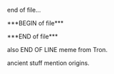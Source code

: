 end of file...

\*\*\*BEGIN of file\*\*\*

\*\*\*END of file\*\*\*

also END OF LINE meme from Tron.

ancient stuff mention origins.